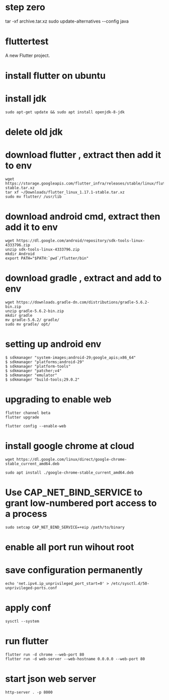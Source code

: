 # step zero
tar -xf archive.tar.xz
sudo update-alternatives --config java

# fluttertest

A new Flutter project.


# install flutter on ubuntu
# install jdk

    sudo apt-get update && sudo apt install openjdk-8-jdk

# delete old jdk

# download flutter , extract then add it to env

    wget https://storage.googleapis.com/flutter_infra/releases/stable/linux/flutter_linux_1.17.1-stable.tar.xz
    tar xf ~/Downloads/flutter_linux_1.17.1-stable.tar.xz
    sudo mv flutter/ /usr/lib

# download android cmd, extract then add it to env

    wget https://dl.google.com/android/repository/sdk-tools-linux-4333796.zip
    unzip sdk-tools-linux-4333796.zip
    mkdir Android
    export PATH="$PATH:`pwd`/flutter/bin"

# download gradle , extract and add to env

    wget https://downloads.gradle-dn.com/distributions/gradle-5.6.2-bin.zip
    unzip gradle-5.6.2-bin.zip
    mkdir gradle
    mv gradle-5.6.2/ gradle/
    sudo mv gradle/ opt/

# setting up android env

    $ sdkmanager "system-images;android-29;google_apis;x86_64"
    $ sdkmanager "platforms;android-29"
    $ sdkmanager "platform-tools"
    $ sdkmanager "patcher;v4"
    $ sdkmanager "emulator"
    $ sdkmanager "build-tools;29.0.2"

# upgrading to enable web

    flutter channel beta
    flutter upgrade

    flutter config --enable-web

# install google chrome at cloud

    wget https://dl.google.com/linux/direct/google-chrome-stable_current_amd64.deb

    sudo apt install ./google-chrome-stable_current_amd64.deb

#  Use CAP_NET_BIND_SERVICE to grant low-numbered port access to a process
    sudo setcap CAP_NET_BIND_SERVICE=+eip /path/to/binary

# enable all port run wihout root
# save configuration permanently    
    echo 'net.ipv4.ip_unprivileged_port_start=0' > /etc/sysctl.d/50-unprivileged-ports.conf
# apply conf
    sysctl --system

# run flutter 
    flutter run -d chrome --web-port 80
    flutter run -d web-server --web-hostname 0.0.0.0 --web-port 80

# start json web server

    http-server . -p 8000 

